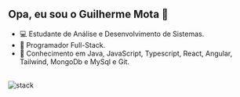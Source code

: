 ## Opa, eu sou o Guilherme Mota 👋


- :computer:  Estudante de Análise e Desenvolvimento de Sistemas.
- 📙 Programador Full-Stack.
- 🌱 Conhecimento em Java, JavaScript, Typescript, React, Angular, Tailwind, MongoDb e MySql e Git.


<div style="display: inline_block"><br>
<!--   <img align="center" alt="Gui-Js" src="https://img.shields.io/badge/JavaScript-323330?style=for-the-badge&logo=javascript&logoColor=F7DF1E"> -->
  <img align="center" alt="stack" src="https://skillicons.dev/icons?i=java,nodejs,typescript,react,angular,tailwind,mysql,mongodb,git">
</div>

##

<div> 

</div>
